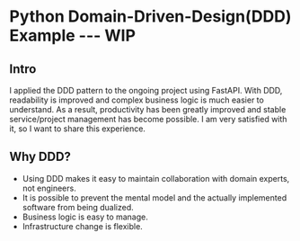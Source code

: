# Python Domain-Driven-Design(DDD) Example --- WIP
## Intro
I applied the DDD pattern to the ongoing project using FastAPI.
With DDD, readability is improved and complex business logic is much easier to understand.
As a result, productivity has been greatly improved and stable service/project management has become possible.
I am very satisfied with it, so I want to share this experience.

## Why DDD?
- Using DDD makes it easy to maintain collaboration with domain experts, not engineers.
- It is possible to prevent the mental model and the actually implemented software from being dualized.
- Business logic is easy to manage. 
- Infrastructure change is flexible.
